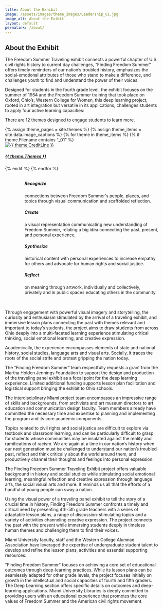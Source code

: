 ```yaml
---
title: About the Exhibit
image: /assets/images/theme_images/Leadership_01.jpg
image_alt: About the Exibit
layout: default
permalink: /about/
---
```


## About the Exhibit

The Freedom Summer Traveling exhibit connects a powerful chapter of U.S. civil rights history to current day challenges, “Finding Freedom Summer” offers timely reminders of our nation’s troubled history, emphasizes the social-emotional attributes of those who stand to make a difference, and challenges youth to find and understand the power of their voices.

Designed for students in the fourth grade level, the exhibit focuses on the summer of 1964 and the Freedom Summer training that took place on Oxford, Ohio’s, Western College for Women, this deep learning project, rooted in art integration but versatile in its applications, challenges students to apply four active learning capacities:

There are 12 themes designed to engage students to learn more.

<div class="row mt-3" id="about_gallery">
{% assign theme_pages = site.themes %}
{% assign theme_items = site.data.image_captions %}
    {% for theme in theme_items %}
        {% if theme.Filename contains "_01" %}
        <div class="card p-2 mt-3 border-0 bg-transparent col-12 col-sm-6 col-md-4 col-lg-3 col-xl-2 hv_container">
        <a href="/themes/{{ theme.Themes | downcase }}">
            <img src="../assets/images/theme_images/{{ theme.Filename }}" alt='{{ theme.CreditLine }}' class="card-img hv_image"/>
            <div class="card-img-overlay hv_overlay">
            <h5 class="card-title text-white text-center hv_text">{{ theme.Themes }}</h5>
            </div>
        </a>
        </div>
        {% endif %}
    {% endfor %}
</div>

<div class="container col bg-secondary bg-opacity-25">
    <!-- Upper Row -->
    <div class="row" style="margin-top: 2rem;">
        <div class="col">
            <!-- Card 1 -->
            <div class="card width-100 border-0 mb-2 bg-transparent">
                <div class="card-body">
                    <!-- Cannot currently see if this will appear as we want-->
                    <div class="float-start">
                        <div class="circle"></div>
                    </div>
                    <h5 class="card-title" style="margin-left: 4rem;">Recognize</h5>
                    <p class="card-text" style="margin-left: 4rem;">connections between Freedom Summer's people, places, and topics through visual communication and scaffolded reflection.</p>
                </div>
            </div>
        </div>
        <div class="col">
            <!-- Card 2 -->
            <div class="card width-100 border-0 mb-2 bg-transparent">
                <div class="card-body">
                    <!-- Cannot currently see if this will appear as we want-->
                    <div class="float-start">
                        <div class="circle"></div>
                    </div>
                    <h5 class="card-title" style="margin-left: 4rem;">Create</h5>
                    <p class="card-text" style="margin-left: 4rem;">a visual representation communicating new understanding of Freedom Summer, relating a big idea connecting the past, present, and personal experience.</p>
                </div>
            </div>
        </div>
    </div>
    <!-- Under Row -->
    <!-- Card 3 -->
    <div class="row" style="margin-bottom: 3rem;">
        <div class="col">
            <div class="card width-100 border-0 mb-2 bg-transparent">
                <div class="card-body">
                    <div class="float-start">
                        <div class="circle"></div>
                    </div>
                    <h5 class="card-title" style="margin-left: 4rem;">Synthesize</h5>
                    <p class="card-text" style="margin-left: 4rem;">historical content with personal experiences to increase empathy for others and advocate for human rights and social justice.</p>
                </div>
            </div>
        </div>
        <!-- Card 4 -->
        <div class="col">
            <div class="card width-100 border-0 mb-2 bg-transparent">
                <div class="card-body">
                    <div class="float-start">
                        <div class="circle"></div>
                    </div>
                    <h5 class="card-title" style="margin-left: 4rem;">Reflect</h5>
                    <p class="card-text" style="margin-left: 4rem;">on meaning through artwork, individually and collectively, privately and in public spaces educating others in the community.</p>
                </div>
            </div>
        </div>
    </div>
</div>


<div>
<p>Through engagement with powerful visual imagery and storytelling, the curiosity and enthusiasm stimulated by the arrival of a traveling exhibit, and immersive lesson plans connecting the past with themes relevant and important to today’s students, the project aims to draw students from across Ohio deeply into a multi-faceted learning experience stimulating critical thinking, social emotional learning, and creative expression.</p>

<p>Academically, the experience encompasses elements of state and national history, social studies, language arts and visual arts. Socially, it traces the roots of the social strife and protest gripping the nation today.</p>

<div class="float-end col-12 col-sm-10 col-md-5 col-lg-4 mx-sm-5 p-4 border rounded">
The “Finding Freedom Summer” team respectfully requests a grant from the Martha Holden Jennings Foundation to support the design and production of the traveling panel exhibit as a focal point for the deep learning experience. Limited additional funding supports lesson plan facilitation and logistical support bringing the exhibit to Ohio schools.
</div>

<p>The interdisciplinary Miami project team encompasses an impressive range of skills and backgrounds, from archivists and art museum directors to art education and communication design faculty. Team members already have committed the necessary time and expertise to planning and implementing the program and its core academic components.</p>

<p>Topics related to civil rights and social justice are difficult to explore via textbook and classroom learning, and can be particularly difficult to grasp for students whose communities may be insulated against the reality and ramifications of racism. We are again at a time in our nation’s history when our next generation must be challenged to understand our nation’s troubled past, reflect and think critically about the world around them, and productively channel their thoughts and feelings into personal expression.</p>

<p>The Finding Freedom Summer Traveling Exhibit project offers valuable background in history and social studies while stimulating social emotional learning, meaningful reflection and creative expression through language arts, the social visual arts and more. It reminds us all that the efforts of a handful of young people can sway a nation.</p>

<p>Using the visual power of a traveling panel exhibit to tell the story of a crucial time in history, Finding Freedom Summer confronts a timely and critical need by presenting 4th-5th grade teachers with a series of adaptable lesson plans, a range of discussion-stimulating topics and a variety of activities channeling creative expression. The project connects the past with the present while immersing students deeply in timeless human themes and challenging them to find their voices.</p>

<p>Miami University faculty, staff and the Western College Alumnae Association have leveraged the expertise of undergraduate student talent to develop and refine the lesson plans, activities and essential supporting resources.</p>

<p>“Finding Freedom Summer” focuses on achieving a core set of educational outcomes through deep-learning practices. While its lesson plans can be seamlessly adapted for other grade levels, the project focuses initially on growth in the intellectual and social capacities of fourth and fifth graders. The Deep Learning section offers specific details on outcomes and deep-learning applications. Miami University Libraries is deeply committed to providing users with an educational experience that promotes the core values of Freedom Summer and the American civil rights movement.</p>


</div>


